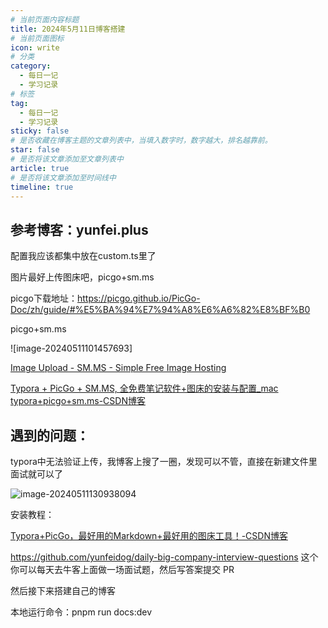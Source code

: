 ```yaml
---
# 当前页面内容标题
title: 2024年5月11日博客搭建
# 当前页面图标
icon: write
# 分类
category:
  - 每日一记
  - 学习记录
# 标签
tag:
  - 每日一记
  - 学习记录
sticky: false
# 是否收藏在博客主题的文章列表中，当填入数字时，数字越大，排名越靠前。
star: false
# 是否将该文章添加至文章列表中
article: true
# 是否将该文章添加至时间线中
timeline: true
---
```



## 参考博客：yunfei.plus

配置我应该都集中放在custom.ts里了

图片最好上传图床吧，picgo+sm.ms

picgo下载地址：https://picgo.github.io/PicGo-Doc/zh/guide/#%E5%BA%94%E7%94%A8%E6%A6%82%E8%BF%B0



picgo+sm.ms

![image-20240511101457693]

[Image Upload - SM.MS - Simple Free Image Hosting](https://sm.ms/)

[Typora + PicGo + SM.MS, 全免费笔记软件+图床的安装与配置_mac typora+picgo+sm.ms-CSDN博客](https://blog.csdn.net/spongebob0018/article/details/122748701?ops_request_misc=%7B%22request%5Fid%22%3A%22171539263016800197097671%22%2C%22scm%22%3A%2220140713.130102334.pc%5Fall.%22%7D&request_id=171539263016800197097671&biz_id=0&utm_medium=distribute.pc_search_result.none-task-blog-2~all~first_rank_ecpm_v1~rank_v31_ecpm-4-122748701-null-null.142^v100^pc_search_result_base4&utm_term=picgo%2Bsm.ms&spm=1018.2226.3001.4187#2_PicGo_44)



## 遇到的问题：

typora中无法验证上传，我博客上搜了一圈，发现可以不管，直接在新建文件里面试就可以了

![image-20240511130938094](https://s2.loli.net/2024/05/11/CVtLY94z5iUelXH.png)

安装教程：

[Typora+PicGo，最好用的Markdown+最好用的图床工具！-CSDN博客](https://blog.csdn.net/bruce_6/article/details/104821531)

https://github.com/yunfeidog/daily-big-company-interview-questions
这个你可以每天去牛客上面做一场面试题，然后写答案提交 PR



然后接下来搭建自己的博客

本地运行命令：pnpm run docs:dev

